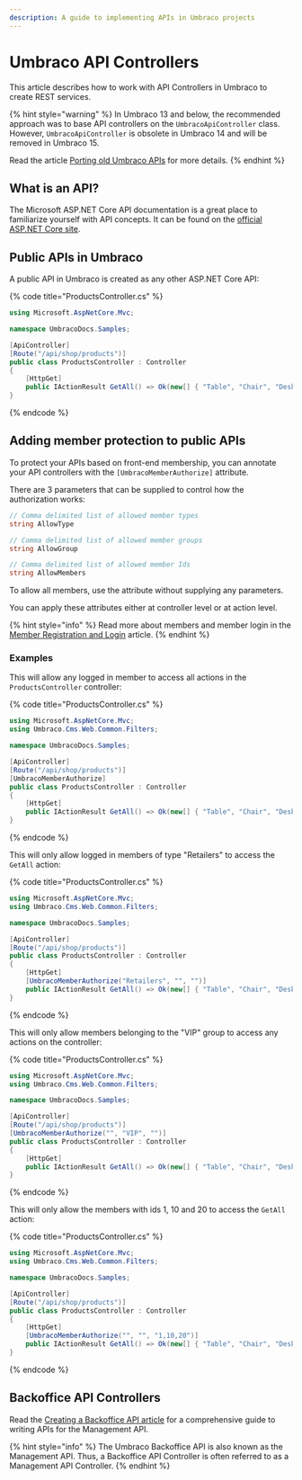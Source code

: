 ```yaml
---
description: A guide to implementing APIs in Umbraco projects
---
```


# Umbraco API Controllers

This article describes how to work with API Controllers in Umbraco to create REST services.

{% hint style="warning" %}
In Umbraco 13 and below, the recommended approach was to base API controllers on the `UmbracoApiController` class. However, `UmbracoApiController` is obsolete in Umbraco 14 and will be removed in Umbraco 15.

Read the article [Porting old Umbraco APIs](porting-old-umbraco-apis.md) for more details.
{% endhint %}

## What is an API?

The Microsoft ASP.NET Core API documentation is a great place to familiarize yourself with API concepts. It can be found on the [official ASP.NET Core site](https://dotnet.microsoft.com/en-us/apps/aspnet/apis).

## Public APIs in Umbraco

A public API in Umbraco is created as any other ASP.NET Core API:

{% code title="ProductsController.cs" %}
```csharp
using Microsoft.AspNetCore.Mvc;

namespace UmbracoDocs.Samples;

[ApiController]
[Route("/api/shop/products")]
public class ProductsController : Controller
{
    [HttpGet]
    public IActionResult GetAll() => Ok(new[] { "Table", "Chair", "Desk", "Computer" });
}
```
{% endcode %}

## Adding member protection to public APIs

To protect your APIs based on front-end membership, you can annotate your API controllers with the `[UmbracoMemberAuthorize]` attribute.

There are 3 parameters that can be supplied to control how the authorization works:

```csharp
// Comma delimited list of allowed member types
string AllowType

// Comma delimited list of allowed member groups
string AllowGroup

// Comma delimited list of allowed member Ids
string AllowMembers
```

To allow all members, use the attribute without supplying any parameters.

You can apply these attributes either at controller level or at action level.

{% hint style="info" %}
Read more about members and member login in the [Member Registration and Login](../../../tutorials/members-registration-and-login.md) article.
{% endhint %}

### Examples

This will allow any logged in member to access all actions in the `ProductsController` controller:

{% code title="ProductsController.cs" %}
```csharp
using Microsoft.AspNetCore.Mvc;
using Umbraco.Cms.Web.Common.Filters;

namespace UmbracoDocs.Samples;

[ApiController]
[Route("/api/shop/products")]
[UmbracoMemberAuthorize]
public class ProductsController : Controller
{
    [HttpGet]
    public IActionResult GetAll() => Ok(new[] { "Table", "Chair", "Desk", "Computer" });
}
```
{% endcode %}

This will only allow logged in members of type "Retailers" to access the `GetAll` action:

{% code title="ProductsController.cs" %}
```csharp
using Microsoft.AspNetCore.Mvc;
using Umbraco.Cms.Web.Common.Filters;

namespace UmbracoDocs.Samples;

[ApiController]
[Route("/api/shop/products")]
public class ProductsController : Controller
{
    [HttpGet]
    [UmbracoMemberAuthorize("Retailers", "", "")]
    public IActionResult GetAll() => Ok(new[] { "Table", "Chair", "Desk", "Computer" });
}
```
{% endcode %}

This will only allow members belonging to the "VIP" group to access any actions on the controller:

{% code title="ProductsController.cs" %}
```csharp
using Microsoft.AspNetCore.Mvc;
using Umbraco.Cms.Web.Common.Filters;

namespace UmbracoDocs.Samples;

[ApiController]
[Route("/api/shop/products")]
[UmbracoMemberAuthorize("", "VIP", "")]
public class ProductsController : Controller
{
    [HttpGet]
    public IActionResult GetAll() => Ok(new[] { "Table", "Chair", "Desk", "Computer" });
}
```
{% endcode %}

This will only allow the members with ids 1, 10 and 20 to access the `GetAll` action:

{% code title="ProductsController.cs" %}
```csharp
using Microsoft.AspNetCore.Mvc;
using Umbraco.Cms.Web.Common.Filters;

namespace UmbracoDocs.Samples;

[ApiController]
[Route("/api/shop/products")]
public class ProductsController : Controller
{
    [HttpGet]
    [UmbracoMemberAuthorize("", "", "1,10,20")]
    public IActionResult GetAll() => Ok(new[] { "Table", "Chair", "Desk", "Computer" });
}
```
{% endcode %}

## Backoffice API Controllers

Read the [Creating a Backoffice API article](../tutorials/creating-a-backoffice-api/README.md) for a comprehensive guide to writing APIs for the Management API.

{% hint style="info" %}
The Umbraco Backoffice API is also known as the Management API. Thus, a Backoffice API Controller is often referred to as a Management API Controller.
{% endhint %}
